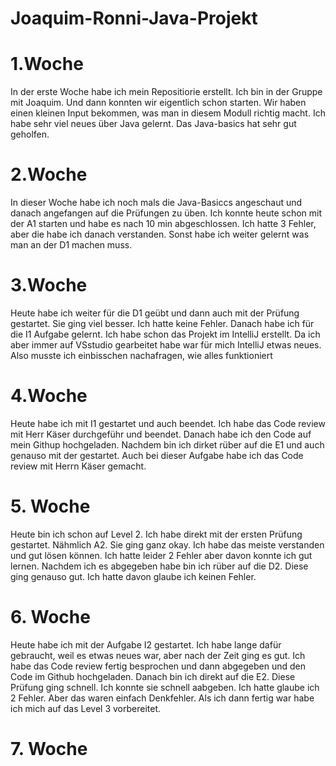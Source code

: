 # Joaquim-Ronni-Java-Projekt

# 1.Woche
In der erste Woche habe ich mein Repositiorie erstellt. Ich bin in der Gruppe mit Joaquim. Und dann konnten wir eigentlich schon starten. Wir haben einen kleinen Input bekommen, was man in diesem Modull richtig macht. Ich habe sehr viel neues über Java gelernt. Das Java-basics hat sehr gut geholfen.

# 2.Woche
In dieser Woche habe ich noch mals die Java-Basiccs angeschaut und danach angefangen auf die Prüfungen zu üben. Ich konnte heute schon mit der A1 starten und habe es nach 10 min abgeschlossen. Ich hatte 3 Fehler, aber die habe ich danach verstanden. Sonst habe ich weiter gelernt was man an der D1 machen muss.

# 3.Woche 
Heute habe ich weiter für die D1 geübt und dann auch mit der Prüfung gestartet. Sie ging viel besser. Ich hatte keine Fehler. Danach habe ich für die I1 Aufgabe gelernt. Ich habe schon das Projekt im IntelliJ erstellt. Da ich aber immer auf VSstudio gearbeitet habe war für mich IntelliJ etwas neues. Also musste ich einbisschen nachafragen, wie alles funktioniert

# 4.Woche 
Heute habe ich mit I1 gestartet und auch beendet. Ich habe das Code review mit Herr Käser durchgeführ und beendet. Danach habe ich den Code auf mein Githup hochgeladen. Nachdem bin ich dirket rüber auf die E1 und auch genauso mit der gestartet. Auch bei dieser Aufgabe habe ich das Code review mit Herrn Käser gemacht.

# 5. Woche 
Heute bin ich schon auf Level 2. Ich habe direkt mit der ersten Prüfung gestartet. Nähmlich A2. Sie ging ganz okay. Ich habe das meiste verstanden und gut lösen können. Ich hatte leider 2 Fehler aber davon konnte ich gut lernen. Nachdem ich es abgegeben habe bin ich rüber auf die D2. Diese ging genauso gut. Ich hatte davon glaube ich keinen Fehler.

# 6. Woche 
Heute habe ich mit der Aufgabe I2 gestartet. Ich habe lange dafür gebraucht, weil es etwas neues war, aber nach der Zeit ging es gut. Ich habe das Code review fertig besprochen und dann abgegeben und den Code im Github hochgeladen. Danach bin ich direkt auf die E2. Diese Prüfung ging schnell. Ich konnte sie schnell aabgeben. Ich hatte glaube ich 2 Fehler. Aber das waren einfach Denkfehler. Als ich dann fertig war habe ich mich auf das Level 3 vorbereitet.

# 7. Woche


